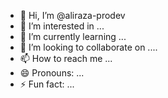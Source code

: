 - 👋 Hi, I’m @aliraza-prodev
- 👀 I’m interested in ...
- 🌱 I’m currently learning ...
- 💞️ I’m looking to collaborate on ....
- 📫 How to reach me ...
- 😄 Pronouns: ...
- ⚡ Fun fact: ...

<!---
aliraza-prodev/aliraza-prodev is a ✨ special ✨ repository because its `README.md` (this file) appears on your GitHub profile.
You can click the Preview link to take a look at your changes....
--->
